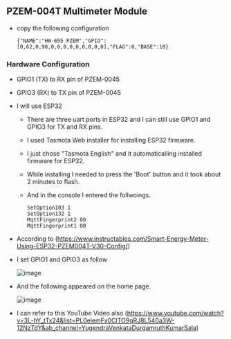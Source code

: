 ## PZEM-004T Multimeter Module

- copy the following configuration
  
  ``` {"NAME":"HW-655 PZEM","GPIO":[0,62,0,98,0,0,0,0,0,0,0,0,0],"FLAG":0,"BASE":18} ```

### Hardware Configuration
  - GPIO1 (TX) to RX pin of PZEM-0045
  - GPIO3 (RX) to TX pin of PZEM-0045

- I will use ESP32
  - There are three uart ports in ESP32 and I can still use GPIO1 and GPIO3 for TX and RX pins.
  - I used Tasmota Web installer for installing ESP32 firmware.
  - I just chose "Tasmota English" and it automaticalling installed firmware for ESP32.
  - While installing I needed to press the 'Boot' button and it took about 2 minutes to flash.
  - And in the console I entered the follwoings.
  
    ```
    SetOption103 1
    SetOption132 1
    MqttFingerprint2 00
    MqttFingerprint1 00
    ```
- According to (https://www.instructables.com/Smart-Energy-Meter-Using-ESP32-PZEM004T-V30-Config/)
- I set GPIO1 and GPIO3 as follow

  ![image](https://github.com/user-attachments/assets/c23bc85a-4916-43c2-ba20-e962bea2ed16)

- And the following appeared on the home page.

  ![image](https://github.com/user-attachments/assets/7e48ea61-6c56-4bb6-9528-a4f31665f410)
- I can refer to this YouTube Video also (https://www.youtube.com/watch?v=3L-hY_tTx24&list=PL0eiemFx0ClTO9qRJ8L540a3W-12NzTdY&ab_channel=YugendraVenkataDurgamruthKumarSala)

